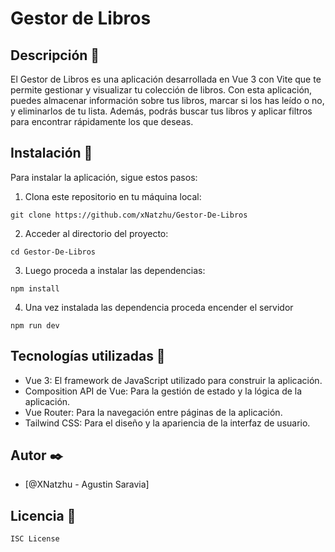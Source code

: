 # Gestor de Libros

## Descripción 💫

El Gestor de Libros es una aplicación desarrollada en Vue 3 con Vite que te permite gestionar y visualizar tu colección de libros. Con esta aplicación, puedes almacenar información sobre tus libros, marcar si los has leído o no, y eliminarlos de tu lista. Además, podrás buscar tus libros y aplicar filtros para encontrar rápidamente los que deseas.

## Instalación  🔧

Para instalar la aplicación, sigue estos pasos:

1. Clona este repositorio en tu máquina local:

```
git clone https://github.com/xNatzhu/Gestor-De-Libros
```

2. Acceder al directorio del proyecto:
```
cd Gestor-De-Libros
```
3. Luego proceda a instalar las dependencias:
```
npm install
```

4. Una vez instalada las dependencia proceda encender el servidor
```
npm run dev
```
## Tecnologías utilizadas 🔨

- Vue 3: El framework de JavaScript utilizado para construir la aplicación.
- Composition API de Vue: Para la gestión de estado y la lógica de la aplicación.
- Vue Router: Para la navegación entre páginas de la aplicación.
- Tailwind CSS: Para el diseño y la apariencia de la interfaz de usuario.

## Autor  ✒️
- [@XNatzhu - Agustin Saravia]

## Licencia  📄
```
ISC License
```
